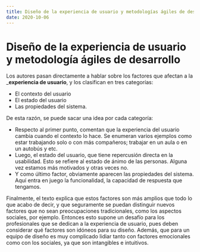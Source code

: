 ```yaml
---
title: Diseño de la experiencia de usuario y metodologías ágiles de desarrollo
date: 2020-10-06
---
```

# Diseño de la experiencia de usuario y metodología ágiles de desarrollo

Los autores pasan directamente a hablar sobre los factores que afectan a la ___experiencia de usuario__, y los clasifican en tres categorías:
- El contexto del usuario
- El estado del usuario
- Las propiedades del sistema.

De esta razón, se puede sacar una idea por cada categoría:
- Respecto al primer punto, comentan que la experiencia del usuario cambia cuando el contexto lo hace. Se enumeran varios ejemplos como estar trabajando solo o con más compañeros; trabajar en un aula o en un autobús y etc.
- Luego, el estado del usuario, que tiene repercusión directa en la usabilidad. Esto se refiere al estado de ánimo de las personas. Alguna vez estamos más motivados y otras veces no.
- Y como último factor, obviamente aparecen las propiedades del sistema. Aquí entra en juego la funcionalidad, la capacidad de respuesta que tengamos.

Finalmente, el texto explica que estos factores son más amplios que todo lo que acabo de decir, y que seguramente se puedan distinguir nuevos factores que no sean preocupaciones tradicionales, como los aspectos sociales, por ejemplo. Entonces esto supone un desafío para los profesionales que se dedican a la experiencia de usuario, pues deben considerar qué factores son idóneos para su diseño. Además, que para un equipo de diseño es muy complicado lidiar tanto con factores emocionales como con los sociales, ya que son intangibles e intuitivos.
